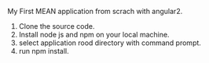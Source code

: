 My First MEAN application from scrach with angular2.

1) Clone the source code.
2) Install node js and npm on your local machine.
3) select application rood directory with command prompt.
4) run npm install.